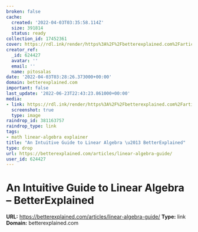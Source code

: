 ```yaml
---
broken: false
cache:
  created: '2022-04-03T03:35:58.114Z'
  size: 391814
  status: ready
collection_id: 17452361
cover: https://rdl.ink/render/https%3A%2F%2Fbetterexplained.com%2Farticles%2Flinear-algebra-guide%2F
creator_ref:
  _id: 624427
  avatar: ''
  email: ''
  name: pitosalas
date: '2022-04-03T03:28:26.373000+00:00'
domain: betterexplained.com
important: false
last_update: '2022-06-23T22:43:23.861000+00:00'
media:
- link: https://rdl.ink/render/https%3A%2F%2Fbetterexplained.com%2Farticles%2Flinear-algebra-guide%2F
  screenshot: true
  type: image
raindrop_id: 381163757
raindrop_type: link
tags:
- math linear-algebra explainer
title: "An Intuitive Guide to Linear Algebra \u2013 BetterExplained"
type: drop
url: https://betterexplained.com/articles/linear-algebra-guide/
user_id: 624427
---
```


# An Intuitive Guide to Linear Algebra – BetterExplained

**URL:** https://betterexplained.com/articles/linear-algebra-guide/
**Type:** link
**Domain:** betterexplained.com
